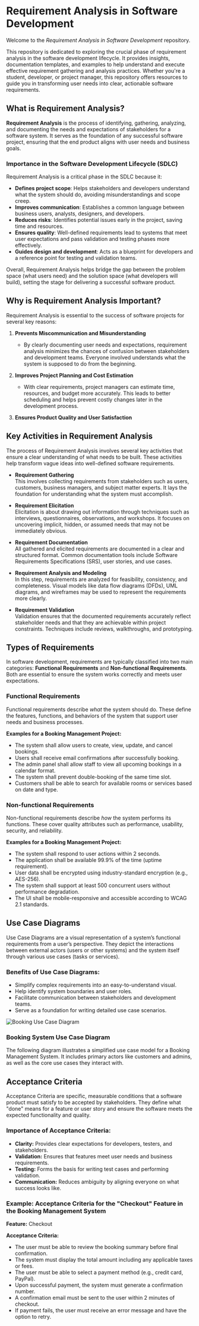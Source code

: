 # Requirement Analysis in Software Development

Welcome to the *Requirement Analysis in Software Development* repository.

This repository is dedicated to exploring the crucial phase of requirement analysis in the software development lifecycle. It provides insights, documentation templates, and examples to help understand and execute effective requirement gathering and analysis practices. Whether you're a student, developer, or project manager, this repository offers resources to guide you in transforming user needs into clear, actionable software requirements.

## What is Requirement Analysis?

**Requirement Analysis** is the process of identifying, gathering, analyzing, and documenting the needs and expectations of stakeholders for a software system. It serves as the foundation of any successful software project, ensuring that the end product aligns with user needs and business goals.

### Importance in the Software Development Lifecycle (SDLC)

Requirement Analysis is a critical phase in the SDLC because it:

- **Defines project scope**: Helps stakeholders and developers understand what the system should do, avoiding misunderstandings and scope creep.
- **Improves communication**: Establishes a common language between business users, analysts, designers, and developers.
- **Reduces risks**: Identifies potential issues early in the project, saving time and resources.
- **Ensures quality**: Well-defined requirements lead to systems that meet user expectations and pass validation and testing phases more effectively.
- **Guides design and development**: Acts as a blueprint for developers and a reference point for testing and validation teams.

Overall, Requirement Analysis helps bridge the gap between the problem space (what users need) and the solution space (what developers will build), setting the stage for delivering a successful software product.

## Why is Requirement Analysis Important?

Requirement Analysis is essential to the success of software projects for several key reasons:

1. **Prevents Miscommunication and Misunderstanding**
   - By clearly documenting user needs and expectations, requirement analysis minimizes the chances of confusion between stakeholders and development teams. Everyone involved understands what the system is supposed to do from the beginning.

2. **Improves Project Planning and Cost Estimation**
   - With clear requirements, project managers can estimate time, resources, and budget more accurately. This leads to better scheduling and helps prevent costly changes later in the development process.

3. **Ensures Product Quality and User Satisfaction**

## Key Activities in Requirement Analysis

The process of Requirement Analysis involves several key activities that ensure a clear understanding of what needs to be built. These activities help transform vague ideas into well-defined software requirements.

- **Requirement Gathering**  
  This involves collecting requirements from stakeholders such as users, customers, business managers, and subject matter experts. It lays the foundation for understanding what the system must accomplish.

- **Requirement Elicitation**  
  Elicitation is about drawing out information through techniques such as interviews, questionnaires, observations, and workshops. It focuses on uncovering implicit, hidden, or assumed needs that may not be immediately obvious.

- **Requirement Documentation**  
  All gathered and elicited requirements are documented in a clear and structured format. Common documentation tools include Software Requirements Specifications (SRS), user stories, and use cases.

- **Requirement Analysis and Modeling**  
  In this step, requirements are analyzed for feasibility, consistency, and completeness. Visual models like data flow diagrams (DFDs), UML diagrams, and wireframes may be used to represent the requirements more clearly.

- **Requirement Validation**  
  Validation ensures that the documented requirements accurately reflect stakeholder needs and that they are achievable within project constraints. Techniques include reviews, walkthroughs, and prototyping.

## Types of Requirements

In software development, requirements are typically classified into two main categories: **Functional Requirements** and **Non-functional Requirements**. Both are essential to ensure the system works correctly and meets user expectations.

### Functional Requirements

Functional requirements describe *what* the system should do. These define the features, functions, and behaviors of the system that support user needs and business processes.

**Examples for a Booking Management Project:**
- The system shall allow users to create, view, update, and cancel bookings.
- Users shall receive email confirmations after successfully booking.
- The admin panel shall allow staff to view all upcoming bookings in a calendar format.
- The system shall prevent double-booking of the same time slot.
- Customers shall be able to search for available rooms or services based on date and type.

### Non-functional Requirements

Non-functional requirements describe *how* the system performs its functions. These cover quality attributes such as performance, usability, security, and reliability.

**Examples for a Booking Management Project:**
- The system shall respond to user actions within 2 seconds.
- The application shall be available 99.9% of the time (uptime requirement).
- User data shall be encrypted using industry-standard encryption (e.g., AES-256).
- The system shall support at least 500 concurrent users without performance degradation.
- The UI shall be mobile-responsive and accessible according to WCAG 2.1 standards.

## Use Case Diagrams

Use Case Diagrams are a visual representation of a system’s functional requirements from a user’s perspective. They depict the interactions between external actors (users or other systems) and the system itself through various use cases (tasks or services).

### Benefits of Use Case Diagrams:
- Simplify complex requirements into an easy-to-understand visual.
- Help identify system boundaries and user roles.
- Facilitate communication between stakeholders and development teams.
- Serve as a foundation for writing detailed use case scenarios.

  
![Booking Use Case Diagram](./alx-booking-uc.png)



### Booking System Use Case Diagram

The following diagram illustrates a simplified use case model for a Booking Management System. It includes primary actors like customers and admins, as well as the core use cases they interact with.









## Acceptance Criteria

Acceptance Criteria are specific, measurable conditions that a software product must satisfy to be accepted by stakeholders. They define what "done" means for a feature or user story and ensure the software meets the expected functionality and quality.

### Importance of Acceptance Criteria:
- **Clarity:** Provides clear expectations for developers, testers, and stakeholders.
- **Validation:** Ensures that features meet user needs and business requirements.
- **Testing:** Forms the basis for writing test cases and performing validation.
- **Communication:** Reduces ambiguity by aligning everyone on what success looks like.

### Example: Acceptance Criteria for the "Checkout" Feature in the Booking Management System

**Feature:** Checkout

**Acceptance Criteria:**
- The user must be able to review the booking summary before final confirmation.
- The system must display the total amount including any applicable taxes or fees.
- The user must be able to select a payment method (e.g., credit card, PayPal).
- Upon successful payment, the system must generate a confirmation number.
- A confirmation email must be sent to the user within 2 minutes of checkout.
- If payment fails, the user must receive an error message and have the option to retry.



